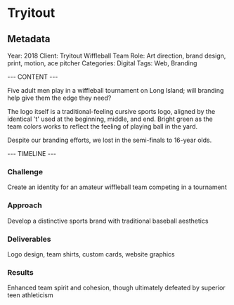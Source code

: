 # Tryitout

## Metadata
Year: 2018
Client: Tryitout Wiffleball Team
Role: Art direction, brand design, print, motion, ace pitcher
Categories: Digital
Tags: Web, Branding

--- CONTENT ---

Five adult men play in a wiffleball tournament on Long Island; will branding help give them the edge they need?

The logo itself is a traditional-feeling cursive sports logo, aligned by the identical 't' used at the beginning, middle, and end. Bright green as the team colors works to reflect the feeling of playing ball in the yard.

Despite our branding efforts, we lost in the semi-finals to 16-year olds.

--- TIMELINE ---
### Challenge
Create an identity for an amateur wiffleball team competing in a tournament
### Approach
Develop a distinctive sports brand with traditional baseball aesthetics
### Deliverables
Logo design, team shirts, custom cards, website graphics
### Results
Enhanced team spirit and cohesion, though ultimately defeated by superior teen athleticism
